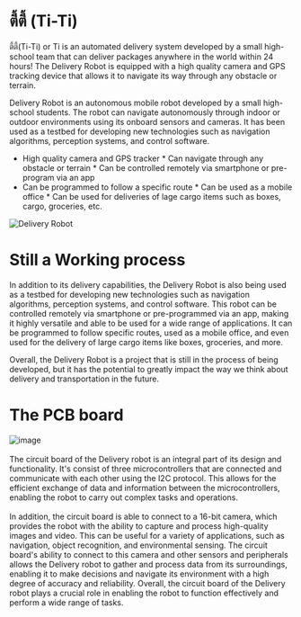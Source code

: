 # ตี้ตี้ (Ti-Ti)

ตี้ตี้(Ti-Ti) or Ti is an automated delivery system developed by a small high-school team that can deliver packages anywhere in the world within 24 hours! The Delivery Robot is equipped with a high quality camera and GPS tracking device that allows it to navigate its way through any obstacle or terrain.

Delivery Robot is an autonomous mobile robot developed by a small high-school students. The robot can navigate autonomously through indoor or outdoor environments using its onboard sensors and cameras. It has been used as a testbed for developing new technologies such as navigation algorithms, perception systems, and control software.

* High quality camera and GPS tracker * Can navigate through any obstacle or terrain * Can be controlled remotely via smartphone or pre-program via an app
* Can be programmed to follow a specific route * Can be used as a mobile office * Can be used for deliveries of lage cargo items such as boxes, cargo, groceries, etc.

![Delivery Robot](https://user-images.githubusercontent.com/77570219/210835856-0e2a67b9-97b9-40a4-b458-41f0b6187b89.png)

# Still a Working process

In addition to its delivery capabilities, the Delivery Robot is also being used as a testbed for developing new technologies such as navigation algorithms, perception systems, and control software. This robot can be controlled remotely via smartphone or pre-programmed via an app, making it highly versatile and able to be used for a wide range of applications. It can be programmed to follow specific routes, used as a mobile office, and even used for the delivery of large cargo items like boxes, groceries, and more.

Overall, the Delivery Robot is a project that is still in the process of being developed, but it has the potential to greatly impact the way we think about delivery and transportation in the future.




# The PCB board
![image](https://user-images.githubusercontent.com/77570219/196430349-714549d1-5a12-49bf-8ef5-1199b582af85.png)
<br><br>
The circuit board of the Delivery robot is an integral part of its design and functionality. It's consist of three microcontrollers that are connected and communicate with each other using the I2C protocol. This allows for the efficient exchange of data and information between the microcontrollers, enabling the robot to carry out complex tasks and operations.
<br><br>
In addition, the circuit board is able to connect to a 16-bit camera, which provides the robot with the ability to capture and process high-quality images and video. This can be useful for a variety of applications, such as navigation, object recognition, and environmental sensing. The circuit board's ability to connect to this camera and other sensors and peripherals allows the Delivery robot to gather and process data from its surroundings, enabling it to make decisions and navigate its environment with a high degree of accuracy and reliability. Overall, the circuit board of the Delivery robot plays a crucial role in enabling the robot to function effectively and perform a wide range of tasks.



